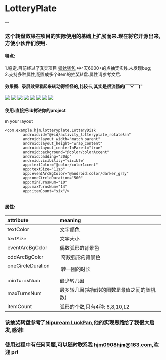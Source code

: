 # LotteryPlate
--
### 这个转盘效果在项目的实际使用的基础上扩展而来.现在将它开源出来,方便小伙伴们使用.
#### 特点:
1.稳定.目前经过了真实项目 [镭达钱包](http://sj.qq.com/myapp/detail.htm?apkName=com.igeek.radarwallet) 中4天6000+的点抽奖实践,未发现bug;  
2.支持多种属性,配置成多个item的抽奖转盘.属性请参考文后.

#### 效果图:  录屏效果看起来转动得怪怪的,比较卡,其实是很流畅的(￣▽￣)"
![](https://github.com/hjmJhon/LotteryPlate/raw/master/ScreenShots/001.png)
![](https://github.com/hjmJhon/LotteryPlate/raw/master/ScreenShots/002.png)
![](https://github.com/hjmJhon/LotteryPlate/raw/master/ScreenShots/003.png)
![](https://github.com/hjmJhon/LotteryPlate/raw/master/ScreenShots/004.png)
![](https://github.com/hjmJhon/LotteryPlate/raw/master/ScreenShots/01.gif)
![](https://github.com/hjmJhon/LotteryPlate/raw/master/ScreenShots/02.gif)
![](https://github.com/hjmJhon/LotteryPlate/raw/master/ScreenShots/03.gif)
![](https://github.com/hjmJhon/LotteryPlate/raw/master/ScreenShots/04.gif)  

#### 使用:直接把lib拷进你的project
in your layout

```
<com.example.hjm.lotteryplate.LotteryDisk
        android:id="@+id/activity_lotteryplate_rotatePan"
        android:layout_width="match_parent"
        android:layout_height="wrap_content"
        android:layout_centerInParent="true"
        android:background="@color/colorAccent"
        android:padding="30dp"
        android:visibility="visible"
        app:textColor="@color/colorAccent"
        app:textSize="11sp"
        app:eventArcBgColor="@android:color/darker_gray"
        app:oneCircleDuration="500"
        app:minTurnsNum="10"
        app:maxTurnsNum="14"
        app:itemCount="six"/>
       
```
#### 属性:
|       attribute       |       meaning          |
| :-------------------- | :--------------------- |
|  textColor            |   文字颜色              |
|  textSize            |    文字大小              |
| eventArcBgColor       |   偶数弧形的背景色        |
| oddArcBgColor         |  奇数弧形的背景色       |
| oneCircleDuration     |  转一圈的时长       |
|  minTurnsNum          |   最少转几圈           |
|  maxTurnsNum          |   最多转几圈(实际转的圈数是最值之间的随机数)|
|   itemCount         |     弧形的个数,只有4种: 6,8,10,12 |

### 该抽奖转盘参考了[Nipuream LuckPan](https://github.com/Nipuream/LuckPan),他的实现思路给了我很大启发,感谢!

### 使用过程中有任何问题,可以随时联系我 hjm0908hjm@163.com,欢迎 pr!



